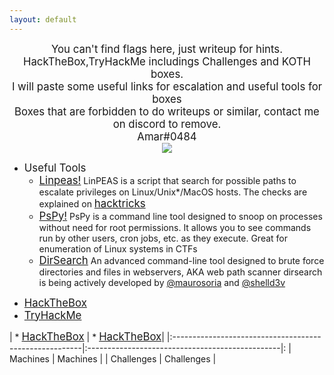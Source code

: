 ```yaml
---
layout: default
---
```


<center><big> You can't find flags here, just writeup for hints. </big></center>
<center><big> HackTheBox,TryHackMe includings Challenges and KOTH boxes. </big></center>
<center><big> I will paste some useful links for escalation and useful tools for boxes </big></center>
<center><big> Boxes that are forbidden to do writeups or similar, contact me on discord to remove. </big></center>
<center><big> Amar#0484 </big></center>

<center>
    <img src="https://c4.wallpaperflare.com/wallpaper/557/172/58/minimalism-background-mask-anonymous-wallpaper-preview.jpg">
</center>

- <big>Useful Tools</big>
  - <big><a href="https://github.com/carlospolop/PEASS-ng/tree/master/linPEAS/">Linpeas!</a></big>
    <p1>LinPEAS is a script that search for possible paths to escalate privileges on Linux/Unix*/MacOS hosts. The checks are explained on <big><a href="https://book.hacktricks.xyz/">hacktricks</a></big></p1>
  - <big><a href="https://github.com/DominicBreuker/pspy">PsPy!</a></big>
    <p1>PsPy is a command line tool designed to snoop on processes without need for root permissions. It allows you to see commands run by other users, cron jobs, etc. as they execute. Great for enumeration of Linux systems in CTFs</p1>
  - <big><a href="https://github.com/maurosoria/dirsearch">DirSearch</a></big>
    <p1>An advanced command-line tool designed to brute force directories and files in webservers, AKA web path scanner
    dirsearch is being actively developed by <a href="https://twitter.com/_maurosoria">@maurosoria</a> and <a href="https://twitter.com/shells3c_"> @shelld3v</a>



*   [<big>HackTheBox</big>](./hack-the-box.html)
*   [<big>TryHackMe</big>](./try-hack-me.html)



| *   [<big>HackTheBox</big>](./hack-the-box.html)       | *   [<big>HackTheBox</big>](./hack-the-box.html)|
|:-------------------------------------------------------|:------------------------------------------------|:
| Machines                                               | Machines                                        |
| Challenges                                             | Challenges                                      |
